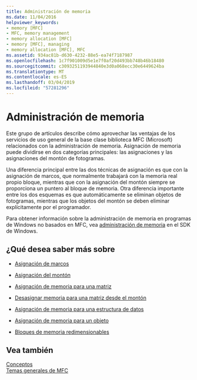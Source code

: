 ```yaml
---
title: Administración de memoria
ms.date: 11/04/2016
helpviewer_keywords:
- memory [MFC]
- MFC, memory management
- memory allocation [MFC]
- memory [MFC], managing
- memory allocation [MFC], MFC
ms.assetid: 934ac81b-d630-4232-88e5-ea74f7187987
ms.openlocfilehash: 1c7f901009d5e1e7f0af20d493bb748b46b18480
ms.sourcegitcommit: c3093251193944840e3d0a068ecc30e6449624ba
ms.translationtype: MT
ms.contentlocale: es-ES
ms.lasthandoff: 03/04/2019
ms.locfileid: "57281296"
---
```

# <a name="memory-management"></a>Administración de memoria

Este grupo de artículos describe cómo aprovechar las ventajas de los servicios de uso general de la base clase biblioteca MFC (Microsoft) relacionados con la administración de memoria. Asignación de memoria puede dividirse en dos categorías principales: las asignaciones y las asignaciones del montón de fotogramas.

Una diferencia principal entre las dos técnicas de asignación es que con la asignación de marcos, que normalmente trabajará con la memoria real propio bloque, mientras que con la asignación del montón siempre se proporciona un puntero al bloque de memoria. Otra diferencia importante entre los dos esquemas es que automáticamente se eliminan objetos de fotogramas, mientras que los objetos del montón se deben eliminar explícitamente por el programador.

Para obtener información sobre la administración de memoria en programas de Windows no basados en MFC, vea [administración de memoria](/windows/desktop/memory/memory-management) en el SDK de Windows.

## <a name="what-do-you-want-to-know-more-about"></a>¿Qué desea saber más sobre

- [Asignación de marcos](../mfc/memory-management-frame-allocation.md)

- [Asignación del montón](../mfc/memory-management-heap-allocation.md)

- [Asignación de memoria para una matriz](../mfc/memory-management-examples.md)

- [Desasignar memoria para una matriz desde el montón](../mfc/memory-management-examples.md)

- [Asignación de memoria para una estructura de datos](../mfc/memory-management-examples.md)

- [Asignación de memoria para un objeto](../mfc/memory-management-examples.md)

- [Bloques de memoria redimensionables](../mfc/memory-management-resizable-memory-blocks.md)

## <a name="see-also"></a>Vea también

[Conceptos](../mfc/mfc-concepts.md)<br/>
[Temas generales de MFC](../mfc/general-mfc-topics.md)
